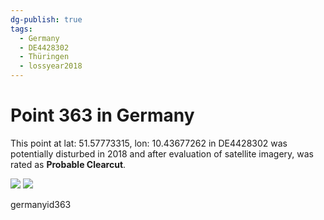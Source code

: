 ```yaml
---
dg-publish: true
tags:
  - Germany
  - DE4428302
  - Thüringen
  - lossyear2018
---
```


# Point 363 in Germany

This point at lat: 51.57773315, lon: 10.43677262 in DE4428302 was potentially disturbed in 2018 and after evaluation of satellite imagery, was rated as **Probable Clearcut**.

<div class='juxtapose' data-showcredits='false'>
<img src='https://baserow-backend-production20240528124524339000000001.s3.amazonaws.com/user_files/uLTaJA3ScorLPk1Nd8iM810XOKiTS64M_72e143dd576331017cf05aa2cfa444e1bbb01fa7574809a14cb97da3bb1ce4ea.png' data-label='August 2017' />
<img src='https://baserow-backend-production20240528124524339000000001.s3.amazonaws.com/user_files/FulUU4iOyHC7krWaF9bAFUgLsuul3Ko0_7bb61215e448f5e1a5b3c5bbed3c37b6d2f1c9d4b02083ffec3b449d482b8e52.png' data-label='October 2018' />
</div>

germanyid363